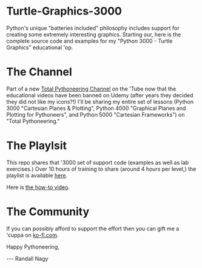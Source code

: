 # Turtle-Graphics-3000
Python's unique "batteries included" philosophy includes support for creating some extremely interesting graphics.
Starting our, here is the complete source code and examples for my "Python 3000 - Turtle Graphics" educational 'op.

# The Channel
Part of a new [Total Pythoneering Channel](https://www.youtube.com/@TotalPythoneering) on the 'Tube now that the educational videos have been banned on Udemy (after years they decided they did not like my icons?!) I'll be sharing my entire set of lessons (Python 3000 "Cartesian Planes & Plotting", Python 4000 "Graphical Planes and Plotting for Pythoneers", and Python 5000 "Cartesian Frameworks") on "Total Pythoneering."

# The Playlsit
This repo shares that '3000 set of support code (examples as well as lab exercises.) Over 10 hours of training to share (around 4 hours per level,) the playlist is available [here](https://youtu.be/trtr0Fv97jM?si=qBP_SVgeY1rJX2UU).

Here is [the how-to video](https://youtu.be/fARxiPCnfzA?si=4id9dZ0kjPtOdIgP).

# The Community
If you can possibly afford to support the effort then you can gift me a 'cuppa on [ko-fi.com](https://ko-fi.com/randallnagy).


Happy Pythoneering,

--- Randall Nagy
